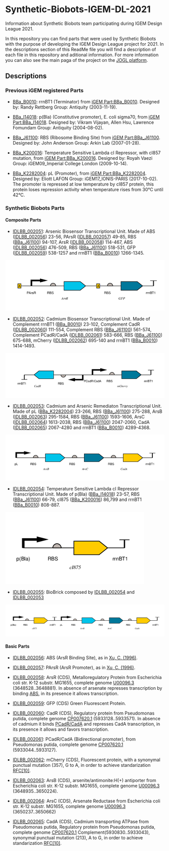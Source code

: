 # Synthetic-Biobots-IGEM-DL-2021
Information about Synthetic Biobots team participating during IGEM Design League 2021.

In this repository you can find parts that were used by Synthetic Biobots with the purpose of developing the IGEM Design League project for 2021. In the descriptions section of this ReadMe file you will find a description of each file in this repository and aditional information.
For more information you can also see the main paga of the project on the [JOGL platform](https://app.jogl.io/project/795/Nueveaguas).


## Descriptions

### Previous iGEM registered Parts

* [BBa_B0010](BBa_B0010.fasta): rrnBT1 (Terminator) from [iGEM Part:BBa_B0010](http://parts.igem.org/Part:BBa_B0010). Designed by: Randy Rettberg Group: Antiquity (2003-11-19).

* [BBa_I14018](BBa_I14018.fasta): p(Bla) (Constitutive promoter), E. coli sigma70, from [iGEM Part:BBa_I14018](http://parts.igem.org/Part:BBa_I14018). Designed by: Vikram Vijayan, Allen Hsu, Lawrence Fomundam Group: Antiquity (2004-08-02).

* [BBa_J61100](BBa_J61100.fasta): RBS (Ribosome Binding Site) from [iGEM Part:BBa_J61100](http://parts.igem.org/Part:BBa_J61100). Designed by: John Anderson Group: Arkin Lab (2007-01-28).

* [BBa_K200016](BBa_K200016.fasta): Temperature Sensitive Lambda cI Repressor, with cI857 mutation, from [iGEM Part:BBa_K200016](http://parts.igem.org/Part:BBa_K200016). Designed by: Royah Vaezi Group: iGEM09_Imperial College London (2009-10-14). 

* [BBa_K2282004](BBa_K2282004.fasta): pL (Promoter), from [iGEM Part:BBa_K2282004](http://parts.igem.org/Part:BBa_K2282004). Designed by: Eliott LAFON Group: iGEM17_IONIS-PARIS (2017-10-02). The promoter is repressed at low temperature by cI857 protein, this protein loses repression activity when temperature rises from 30°C until 42°C.

### Synthetic Biobots Parts

#### Composite Parts

* [IDLBB_002051](IDLBB_002051.fasta): Arsenic Biosensor Transcriptional Unit. Made of ABS ([IDLBB_002056](IDLBB_002056.fasta)) 23-56, PArsR ([IDLBB_002057](IDLBB_002057.fasta)) 49-85, RBS ([BBa_J61100](BBa_J61100.fasta)) 94-107, ArsR ([IDLBB_002058](IDLBB_002058.fasta)) 114-467, ABS ([IDLBB_002056](IDLBB_002056.fasta)) 476-509, RBS ([BBa_J61100](BBa_J61100.fasta)) 518-531, GFP ([IDLBB_002059](IDLBB_002059.fasta)) 538-1257 and rrnBT1 ([BBa_B0010](BBa_B0010.fasta)) 1266-1345.

[![alt text](Img/IDLBB_002051.png)](IDLBB_002051.fasta)

* [IDLBB_002052](IDLBB_002052.fasta): Cadmium Biosensor Transcriptional Unit. Made of Complement rrnBT1 ([BBa_B0010](BBa_B0010.fasta)) 23-102, Complement CadR ([IDLBB_002060](IDLBB_002060.fasta)) 111-554, Complement RBS ([BBa_J61100](BBa_J61100.fasta)) 561-574, Complement PCadR/CadA ([IDLBB_002061](IDLBB_002061.fasta)) 583-666, RBS ([BBa_J61100](BBa_J61100.fasta)) 675-688, mCherry ([IDLBB_002062](IDLBB_002062.fasta)) 695-140 and rrnBT1 ([BBa_B0010](BBa_B0010.fasta)) 1414-1493.

[![alt text](Img/IDLBB_002052.png)](IDLBB_002052.fasta)

* [IDLBB_002053](IDLBB_002053.fasta): Cadmium and Arsenic Remediaton Transcriptional Unit. Made of pL ([BBa_K2282004](BBa_K2282004.fasta)) 23-266, RBS ([BBa_J61100](BBa_J61100.fasta)) 275-288, ArsB ([IDLBB_002063](IDLBB_002063.fasta)) 295-1584, RBS ([BBa_J61100](BBa_J61100.fasta)) 1593-1606, ArsC ([IDLBB_002064](IDLBB_002064.fasta)) 1613-2038, RBS ([BBa_J61100](BBa_J61100.fasta)) 2047-2060, CadA ([IDLBB_002065](IDLBB_002065.fasta)) 2067-4280 and rrnBT1 ([BBa_B0010](BBa_B0010.fasta)) 4289-4368.

[![alt text](Img/IDLBB_002053.png)](IDLBB_002053.fasta)

* [IDLBB_002054](IDLBB_002054.fasta): Temperature Sensitive Lambda cI Repressor Transcriptional Unit. Made of p(Bla) ([BBa_I14018](BBa_I14018.fasta)) 23-57, RBS ([BBa_J61100](BBa_J61100.fasta)) 66-79, cI875 ([BBa_K200016](BBa_K200016.fasta)) 86,799 and rrnBT1 ([BBa_B0010](BBa_B0010.fasta)) 808-887.

[![alt text](Img/IDLBB_002054.png)](IDLBB_002054.fasta)

* [IDLBB_002055](IDLBB_002055.fasta): BioBrick composed by [IDLBB_002054](IDLBB_002054.fasta) and [IDLBB_002053](IDLBB_002053.fasta)

[![alt text](Img/IDLBB_002055.png)](IDLBB_002055.fasta)

#### Basic Parts

* [IDLBB_002056](IDLBB_002056.fasta): ABS (ArsR Binding Site), as in [Xu, C. (1996)](https://doi.org/10.1074/jbc.271.5.2427).

* [IDLBB_002057](IDLBB_002057.fasta): PArsR (ArsR Promoter), as in [Xu, C. (1996)](https://doi.org/10.1074/jbc.271.5.2427).

* [IDLBB_002058](IDLBB_002058.fasta): ArsR (CDS), Metalloregulatory Protein from Escherichia coli str. K-12 substr. MG1655, complete genome [U00096.3](https://www.ncbi.nlm.nih.gov/nuccore/U00096.3/) (3648528..3648881). In absence of arsenate represses transcription by binding [ABS](IDLBB_002056.fasta), in its presence it allows transcription.

* [IDLBB_002059](IDLBB_002059.fasta): GFP (CDS) Green Fluorescent Protein.

* [IDLBB_002060](IDLBB_002060.fasta): CadR (CDS), Regulatory protein from Pseudomonas putida, complete genome [CP007620.1](https://www.ncbi.nlm.nih.gov/nuccore/CP007620.1/) (5933128..5933571). In absence of cadmium it binds [PCadR/CadA](IDLBB_002061.fasta) and represses CadA transcription, in its presence it allows and favors transcription.

* [IDLBB_002061](IDLBB_002061.fasta): PCadR/CadA (Bidirectional promoter), from Pseudomonas putida, complete genome [CP007620.1](https://www.ncbi.nlm.nih.gov/nuccore/CP007620.1/) (5933044..5933127).

* [IDLBB_002062](IDLBB_002062.fasta): mCherry (CDS), Fluorescent protein, with a synonymal punctual mutation (357), G to A, in order to achieve standarization [RFC[10]](http://parts.igem.org/Help:Standards/Assembly/RFC10).

* [IDLBB_002063](IDLBB_002063.fasta): ArsB (CDS), arsenite/antimonite:H(+) antiporter from Escherichia coli str. K-12 substr. MG1655, complete genome [U00096.3](https://www.ncbi.nlm.nih.gov/nuccore/U00096.3/) (3648935..3650224).

* [IDLBB_002064](IDLBB_002064.fasta): ArsC (CDS), Arsenate Reductase from Escherichia coli str. K-12 substr. MG1655, complete genome [U00096.3](https://www.ncbi.nlm.nih.gov/nuccore/U00096.3/) (3650237..3650662)

* [IDLBB_002065](IDLBB_002065.fasta): CadA (CDS), Cadmium transporting ATPase from Pseudomonas putida, Regulatory protein from Pseudomonas putida, complete genome [CP007620.1](https://www.ncbi.nlm.nih.gov/nuccore/CP007620.1/) Complement(5930830..5933043), synonymal punctual mutation (213), A to G, in order to achieve standarization [RFC[10]](http://parts.igem.org/Help:Standards/Assembly/RFC10).
